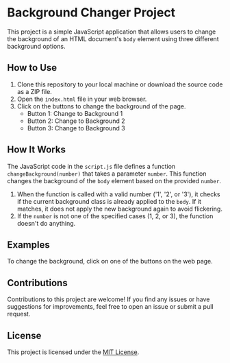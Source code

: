 # Background Changer Project

This project is a simple JavaScript application that allows users to change the background of an HTML document's `body` element using three different background options.

## How to Use

1. Clone this repository to your local machine or download the source code as a ZIP file.
2. Open the `index.html` file in your web browser.
3. Click on the buttons to change the background of the page.
   - Button 1: Change to Background 1
   - Button 2: Change to Background 2
   - Button 3: Change to Background 3

## How It Works

The JavaScript code in the `script.js` file defines a function `changeBackground(number)` that takes a parameter `number`. This function changes the background of the `body` element based on the provided `number`.

1. When the function is called with a valid number ('1', '2', or '3'), it checks if the current background class is already applied to the `body`. If it matches, it does not apply the new background again to avoid flickering.
2. If the `number` is not one of the specified cases (1, 2, or 3), the function doesn't do anything.

## Examples

To change the background, click on one of the buttons on the web page.

## Contributions

Contributions to this project are welcome! If you find any issues or have suggestions for improvements, feel free to open an issue or submit a pull request.

## License

This project is licensed under the [MIT License](LICENSE).
